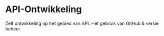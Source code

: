 # API-Ontwikkeling 
 Zelf ontwikkeling op het gebied van API. Het gebruik van GitHub & versie beheer. 
